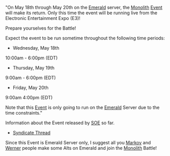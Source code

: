 "On May 18th through May 20th on the [Emerald](Emerald.md) server, the
[Monolith](../items/Monolith.md) [Event](Events.md) will make its return. Only
this time the event will be running live from the Electronic Entertainment Expo
(E3)!

Prepare yourselves for the Battle!

Expect the event to be run sometime throughout the following time periods:

- Wednesday, May 18th

10:00am - 6:00pm (EDT)

- Thursday, May 19th

9:00am - 6:00pm (EDT)

- Friday, May 20th

9:00am 4:00pm (EDT)

Note that this [Event](Events.md) is only going to run on the
[Emerald](Emerald.md) Server due to the time constraints."

Information about the Event released by [SOE](Sony_Online_Entertainment.md) so
far.

- [Syndicate Thread](http://comms.planetsidesyndicate.com/showthread.php?t=1688/)

Since this Event is Emerald Server only, I suggest all you [Markov](Markov.md)
and [Werner](Werner.md) people make some Alts on Emerald and join the
[Monolith](../items/Monolith.md) Battle!
